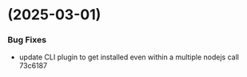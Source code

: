 #  (2025-03-01)


### Bug Fixes

* update CLI plugin to get installed even within a multiple nodejs call 73c6187



